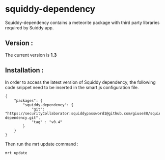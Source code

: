 squiddy-dependency
==================
Squiddy-dependency contains a meteorite package with third party libraries required by Suiddy app.

Version :
---
The current version is **1.3** 

Installation :
---
In order to access the latest version of Squiddy dependency, the following code snippet need to be inserted 
in the smart.js configuration file. 

```
{
    "packages": {
        "squiddy-dependency": {
            "git": "https://securityCollaborator:squiddypassword1@github.com/giuse88/squiddy-dependency.git", 
            "tag" : "v0.4"
        }
    }
}
```

Then run the mrt update command : 
```
mrt update 
```

